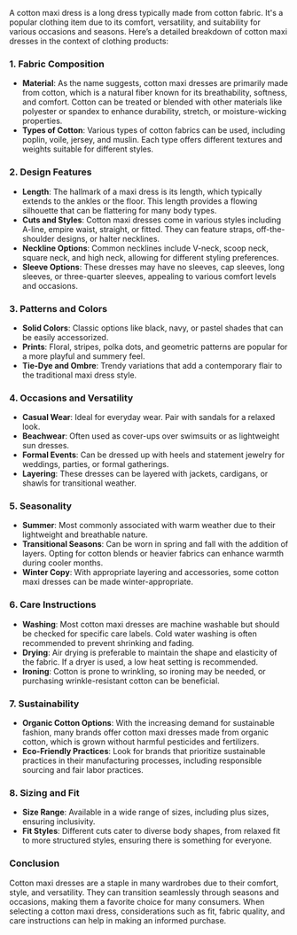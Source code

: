 A cotton maxi dress is a long dress typically made from cotton fabric. It's a popular clothing item due to its comfort, versatility, and suitability for various occasions and seasons. Here’s a detailed breakdown of cotton maxi dresses in the context of clothing products:

### 1. **Fabric Composition**
   - **Material**: As the name suggests, cotton maxi dresses are primarily made from cotton, which is a natural fiber known for its breathability, softness, and comfort. Cotton can be treated or blended with other materials like polyester or spandex to enhance durability, stretch, or moisture-wicking properties.
   - **Types of Cotton**: Various types of cotton fabrics can be used, including poplin, voile, jersey, and muslin. Each type offers different textures and weights suitable for different styles.

### 2. **Design Features**
   - **Length**: The hallmark of a maxi dress is its length, which typically extends to the ankles or the floor. This length provides a flowing silhouette that can be flattering for many body types.
   - **Cuts and Styles**: Cotton maxi dresses come in various styles including A-line, empire waist, straight, or fitted. They can feature straps, off-the-shoulder designs, or halter necklines.
   - **Neckline Options**: Common necklines include V-neck, scoop neck, square neck, and high neck, allowing for different styling preferences.
   - **Sleeve Options**: These dresses may have no sleeves, cap sleeves, long sleeves, or three-quarter sleeves, appealing to various comfort levels and occasions.

### 3. **Patterns and Colors**
   - **Solid Colors**: Classic options like black, navy, or pastel shades that can be easily accessorized.
   - **Prints**: Floral, stripes, polka dots, and geometric patterns are popular for a more playful and summery feel.
   - **Tie-Dye and Ombre**: Trendy variations that add a contemporary flair to the traditional maxi dress style.

### 4. **Occasions and Versatility**
   - **Casual Wear**: Ideal for everyday wear. Pair with sandals for a relaxed look.
   - **Beachwear**: Often used as cover-ups over swimsuits or as lightweight sun dresses.
   - **Formal Events**: Can be dressed up with heels and statement jewelry for weddings, parties, or formal gatherings.
   - **Layering**: These dresses can be layered with jackets, cardigans, or shawls for transitional weather.

### 5. **Seasonality**
   - **Summer**: Most commonly associated with warm weather due to their lightweight and breathable nature.
   - **Transitional Seasons**: Can be worn in spring and fall with the addition of layers. Opting for cotton blends or heavier fabrics can enhance warmth during cooler months.
   - **Winter Copy**: With appropriate layering and accessories, some cotton maxi dresses can be made winter-appropriate.

### 6. **Care Instructions**
   - **Washing**: Most cotton maxi dresses are machine washable but should be checked for specific care labels. Cold water washing is often recommended to prevent shrinking and fading.
   - **Drying**: Air drying is preferable to maintain the shape and elasticity of the fabric. If a dryer is used, a low heat setting is recommended.
   - **Ironing**: Cotton is prone to wrinkling, so ironing may be needed, or purchasing wrinkle-resistant cotton can be beneficial.

### 7. **Sustainability**
   - **Organic Cotton Options**: With the increasing demand for sustainable fashion, many brands offer cotton maxi dresses made from organic cotton, which is grown without harmful pesticides and fertilizers.
   - **Eco-Friendly Practices**: Look for brands that prioritize sustainable practices in their manufacturing processes, including responsible sourcing and fair labor practices.

### 8. **Sizing and Fit**
   - **Size Range**: Available in a wide range of sizes, including plus sizes, ensuring inclusivity.
   - **Fit Styles**: Different cuts cater to diverse body shapes, from relaxed fit to more structured styles, ensuring there is something for everyone.

### Conclusion
Cotton maxi dresses are a staple in many wardrobes due to their comfort, style, and versatility. They can transition seamlessly through seasons and occasions, making them a favorite choice for many consumers. When selecting a cotton maxi dress, considerations such as fit, fabric quality, and care instructions can help in making an informed purchase.